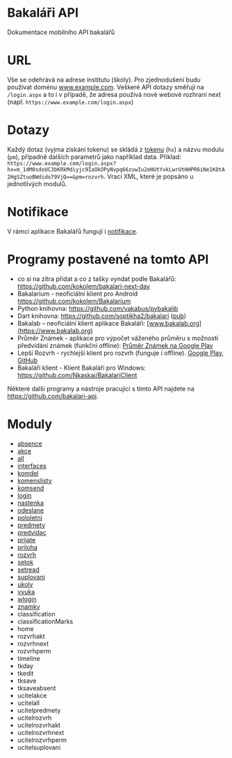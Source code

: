 # Bakaláři API
Dokumentace mobilního API bakalářů

# URL
Vše se odehrává na adrese institutu (školy). Pro zjednodušení budu používat doménu www.example.com. Veškeré API dotazy směřují na `/login.aspx` a to i v případě, že adresa používá nové webové rozhraní next (např. `https://www.example.com/login.aspx`)

# Dotazy
Každý dotaz (vyjma získání tokenu) se skládá z [tokenu](vypocitani_tokenu.md) (`hx`) a názvu modulu (`pm`), případně dalších parametrů jako například data. Příklad: `https://www.example.com/login.aspx?hx=m_1dM0sdoUC3bKRkMdiyjc9IaOkOPyNvpq66zuwIu2eHUtYvkLwrUtHHPR6iNe1KOtA2HgSZtuoBWdido79VjQ==&pm=rozvrh`. Vrací XML, které je popsáno u jednotlivých modulů.

# Notifikace
V rámci aplikace Bakalářů fungují i [notifikace](moduly/notifikace.md).

# Programy postavené na tomto API
* co si na zítra přidat a co z tašky vyndat podle Bakalářů: https://github.com/kokolem/bakalari-next-day
* Bakalarium - neoficiální klient pro Android https://github.com/kokolem/Bakalarium
* Python knihovna: https://github.com/vakabus/pybakalib
* Dart knihovna: https://github.com/soptikha2/bakalari ([pub](https://pub.dartlang.org/packages/bakalari))
* Bakalab – neoficiální klient aplikace Bakaláři: [www.bakalab.org](https://www.bakalab.org)
* Průměr Známek - aplikace pro výpočet váženého průměru s možností předvídání známek (funkční offline): [Průměr Známek na Google Play](https://play.google.com/store/apps/details?id=cz.fely.weightedaverage)
* Lepší Rozvrh - rychlejší klient pro rozvrh (funguje i offline). [Google Play](https://play.google.com/store/apps/details?id=cz.vitskalicky.lepsirozvrh&utm_source=bakalari-api), [GitHub](https://github.com/vitSkalicky/lepsi-rozvrh/)
* Bakaláři klient - Klient Bakaláři pro Windows: https://github.com/Nkaskaj/BakalariClient

Některé další programy a nástroje pracující s tímto API najdete na https://github.com/bakalari-api.

# Moduly
* [absence](moduly/absence.md)
* [akce](moduly/akce.md)
* [all](moduly/all.md)
* [interfaces](moduly/interfaces.md)
* [komdel](moduly/komdel.md)
* [komenslisty](moduly/komenslisty.md)
* [komsend](moduly/komsend.md)
* [login](moduly/login.md)
* [nastenka](moduly/nastenka.md)
* [odeslane](moduly/odeslane.md)
* [pololetni](moduly/pololetni.md)
* [predmety](moduly/predmety.md)
* [predvidac](moduly/predvidac.md)
* [prijate](moduly/prijate.md)
* [priloha](moduly/priloha.md)
* [rozvrh](moduly/rozvrh.md)
* [setok](moduly/setok.md)
* [setread](moduly/setread.md)
* [suplovani](moduly/suplovani.md)
* [ukoly](moduly/ukoly.md)
* [vyuka](moduly/vyuka.md)
* [wlogin](moduly/wlogin.md)
* [znamky](moduly/znamky.md)
* classification
* classificationMarks
* home
* rozvrhakt
* rozvrhnext
* rozvrhperm
* timeline
* tkday
* tkedit
* tksave
* tksaveabsent
* ucitelakce
* ucitelall
* ucitelpredmety
* ucitelrozvrh
* ucitelrozvrhakt
* ucitelrozvrhnext
* ucitelrozvrhperm
* ucitelsuplovani
